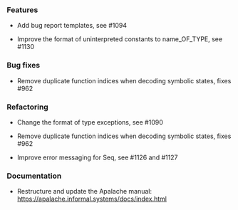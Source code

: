 <!-- NOTE:
     Release notes for unreleased changes go here, following this format:

        ### Features

         * Change description, see #123

        ### Bug fixes

         * Some bug fix, see #124

     DO NOT LEAVE A BLANK LINE BELOW THIS PREAMBLE -->
### Features

 * Add bug report templates, see #1094

 * Improve the format of uninterpreted constants to name_OF_TYPE, see #1130

### Bug fixes

* Remove duplicate function indices when decoding symbolic states, fixes #962

### Refactoring

* Change the format of type exceptions, see #1090

 * Remove duplicate function indices when decoding symbolic states, fixes #962

 * Improve error messaging for Seq, see #1126 and #1127

### Documentation

 * Restructure and update the Apalache manual:
   https://apalache.informal.systems/docs/index.html

